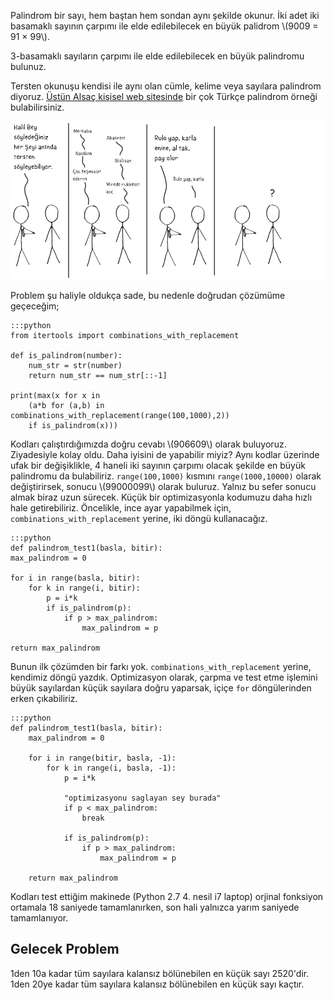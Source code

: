 <!--
.. date: 2018/07/24 23:10:00
.. slug: euler-4
.. title: (Euler 4) Palindrom
.. description: 3 haneli iki sayının çarpımı olan en büyük palindromu bulacağız
.. tags: mathjax
-->

Palindrom bir sayı, hem baştan hem sondan aynı şekilde okunur. İki adet iki basamaklı sayının çarpımı ile elde edilebilecek en büyük palidrom \\(9009 = 91 × 99\\).

3-basamaklı sayıların çarpımı ile elde edilebilecek en büyük palindromu bulunuz. <!-- TEASER_END -->

Tersten okunuşu kendisi ile aynı olan cümle, kelime veya sayılara palindrom diyoruz. [Üstün Alsaç kişisel web sitesinde](https://web.archive.org/web/20160421051645/http://www.ustunalsac.com/lang/tr/oyunlar/palindromlar/palindrom-ornekleri-1)
bir çok Türkçe palindrom örneği bulabilirsiniz.

![Tersten konuşan adam](/images/20180723_212927.png)

Problem şu haliyle oldukça sade, bu nedenle doğrudan çözümüme geçeceğim;

    :::python
    from itertools import combinations_with_replacement

    def is_palindrom(number):
        num_str = str(number)
        return num_str == num_str[::-1]

    print(max(x for x in
        (a*b for (a,b) in combinations_with_replacement(range(100,1000),2))
        if is_palindrom(x)))
        
Kodları çalıştırdığımızda doğru cevabı \\(906609\\) olarak buluyoruz. Ziyadesiyle kolay oldu. Daha iyisini de yapabilir miyiz? Aynı
kodlar üzerinde ufak bir değişiklikle, 4 haneli iki sayının çarpımı olacak şekilde en büyük palindromu da bulabiliriz. `range(100,1000)`
kısmını `range(1000,10000)` olarak değiştirirsek, sonucu \\(99000099\\) olarak buluruz. Yalnız bu sefer sonucu almak biraz uzun sürecek.
Küçük bir optimizasyonla kodumuzu daha hızlı hale getirebiliriz. Öncelikle, ince ayar yapabilmek için, `combinations_with_replacement`
yerine, iki döngü kullanacağız.


    :::python
    def palindrom_test1(basla, bitir):
    max_palindrom = 0
    
    for i in range(basla, bitir):
        for k in range(i, bitir):
            p = i*k
            if is_palindrom(p):
                if p > max_palindrom:
                    max_palindrom = p
                    
    return max_palindrom
    
Bunun ilk çözümden bir farkı yok. `combinations_with_replacement` yerine, kendimiz döngü yazdık. Optimizasyon olarak, çarpma
ve test etme işlemini büyük sayılardan küçük sayılara doğru yaparsak, içiçe `for` döngülerinden erken çıkabiliriz.

    :::python
    def palindrom_test1(basla, bitir):
        max_palindrom = 0
        
        for i in range(bitir, basla, -1):
            for k in range(i, basla, -1):
                p = i*k
                
                "optimizasyonu saglayan sey burada"
                if p < max_palindrom:
                    break
                    
                if is_palindrom(p):
                    if p > max_palindrom:
                        max_palindrom = p
                        
        return max_palindrom

Kodları test ettiğim makinede (Python 2.7 4. nesil i7 laptop) orjinal fonksiyon ortamala 18 saniyede tamamlanırken, son hali
yalnızca yarım saniyede tamamlanıyor.

## Gelecek Problem

1den 10a kadar tüm sayılara kalansız bölünebilen en küçük sayı 2520'dir. 1den 20ye kadar tüm sayılara kalansız bölünebilen
en küçük sayı kaçtır.


